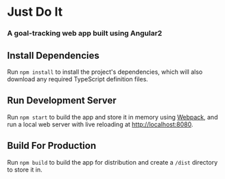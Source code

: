 # Just Do It

### A goal-tracking web app built using Angular2

## Install Dependencies

Run `npm install` to install the project's dependencies, which will also download any required TypeScript definition files.

## Run Development Server

Run `npm start` to build the app and store it in memory using [Webpack](https://webpack.github.io/), and run a local web server with live reloading at [http://localhost:8080](http://localhost:8080).

## Build For Production

Run `npm build` to build the app for distribution and create a `/dist` directory to store it in.